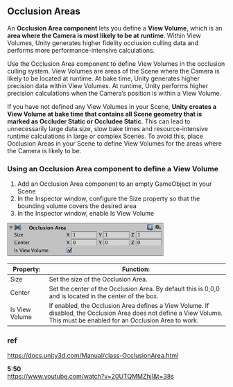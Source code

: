 ## Occlusion Areas
An **Occlusion Area component** lets you define a **View Volume**, which is an **area where the Camera is most likely to be at runtime**. Within View Volumes, Unity generates higher fidelity occlusion culling data and performs more performance-intensive calculations.

Use the Occlusion Area component to define View Volumes in the occlusion culling
 system. View Volumes are areas of the Scene
 where the Camera
 is likely to be located at runtime. At bake time, Unity generates higher precision data within View Volumes. At runtime, Unity performs higher precision calculations when the Camera’s position is within a View Volume.

If you have not defined any View Volumes in your Scene, **Unity creates a View Volume at bake time that contains all Scene geometry that is marked as Occluder Static or Occludee Static**. This can lead to unnecessarily large data size, slow bake times and resource-intensive runtime calculations in large or complex Scenes. To avoid this, place Occlusion Areas in your Scene to define View Volumes for the areas where the Camera is likely to be.


### Using an Occlusion Area component to define a View Volume
1. Add an Occlusion Area component to an empty GameObject in your Scene
2. In the Inspector window, configure the Size property so that the bounding volume covers the desired area
3. In the Inspector window, enable Is View Volume

![](./Inspector-OcclusionArea.png)

| Property: | Function: |
| --- | --- |
| Size | Set the size of the Occlusion Area. |
| Center | Set the center of the Occlusion Area. By default this is 0,0,0 and is located in the center of the box. |
| Is View Volume | If enabled, the Occlusion Area defines a View Volume. If disabled, the Occlusion Area does not define a View Volume. This must be enabled for an Occlusion Area to work. |


### ref
https://docs.unity3d.com/Manual/class-OcclusionArea.html

**5:50** \
https://www.youtube.com/watch?v=20UTQMMZhjI&t=38s
